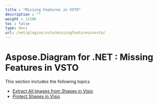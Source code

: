 ```yaml
---
title : "Missing Features in VSTO" 
description : "" 
weight : 12106 
toc : false
type: docs
url: /net/plugins/vsto/missingfeaturesinvsto/
---
```


# Aspose.Diagram for .NET : Missing Features in VSTO


This section includes the following topics

*   [Extract All Images from Shapes in Visio](https://docs2.aspose.com/diagram/net/plugins/vsto/missingfeaturesinvsto/extract+all+images+from+shapes+in+visio)
*   [Protect Shapes in Visio](https://docs2.aspose.com/diagram/net/plugins/vsto/missingfeaturesinvsto/protect+shapes+in+visio)

